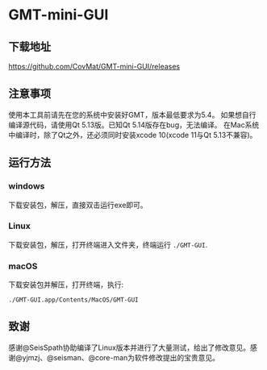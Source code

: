 # GMT-mini-GUI

## 下载地址

https://github.com/CovMat/GMT-mini-GUI/releases

## 注意事项

使用本工具前请先在您的系统中安装好GMT，版本最低要求为5.4。
如果想自行编译源代码，请使用Qt 5.13版。已知Qt 5.14版存在bug，无法编译。
在Mac系统中编译时，除了Qt之外，还必须同时安装xcode 10(xcode 11与Qt 5.13不兼容)。

## 运行方法

### windows

下载安装包，解压，直接双击运行exe即可。

### Linux

下载安装包，解压，打开终端进入文件夹，终端运行 `./GMT-GUI`.

### macOS

下载安装包并解压，打开终端，执行:

```
./GMT-GUI.app/Contents/MacOS/GMT-GUI
```

## 致谢

感谢@SeisSpath协助编译了Linux版本并进行了大量测试，给出了修改意见。感谢@yjmzj、@seisman、@core-man为软件修改提出的宝贵意见。
